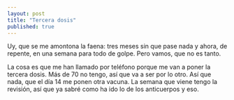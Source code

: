 ```yaml
---
layout: post
title: "Tercera dosis"
published: true
---
```


Uy, que se me amontona la faena: tres meses sin que pase nada y ahora, de repente, en una semana para todo de golpe. Pero vamos, que no es tanto.

La cosa es que me han llamado por teléfono porque me van a poner la tercera dosis. Más de 70 no tengo, así que va a ser por lo otro. Así que nada, que el día 14 me ponen otra vacuna. La semana que viene tengo la revisión, así que ya sabré como ha ido lo de los anticuerpos y eso.
